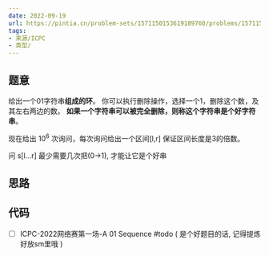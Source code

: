 ```yaml
---
date: 2022-09-19
url: https://pintia.cn/problem-sets/1571150153619189760/problems/1571150314621562880
tags: 
- 来源/ICPC
- 类型/
---
```



## 题意
给出一个01字符串**组成的环**。
你可以执行删除操作，选择一个1，删除这个数，及其左右两边的数。
**如果一个字符串可以被完全删除，则称这个字符串是个好字符串**。

现在给出 $10^6$ 次询问，每次询问给出一个区间\[l,r] 保证区间长度是3的倍数。


问 s\[l...r] 最少需要几次把(0->1), 才能让它是个好串

## 思路





## 代码


- [ ] ICPC-2022网络赛第一场-A 01 Sequence #todo 
( 是个好题目的话, 记得提炼好放sm里哦 )
